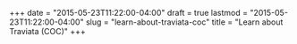 +++
date = "2015-05-23T11:22:00-04:00"
draft = true
lastmod = "2015-05-23T11:22:00-04:00"
slug = "learn-about-traviata-coc"
title = "Learn about Traviata (COC)"
+++


